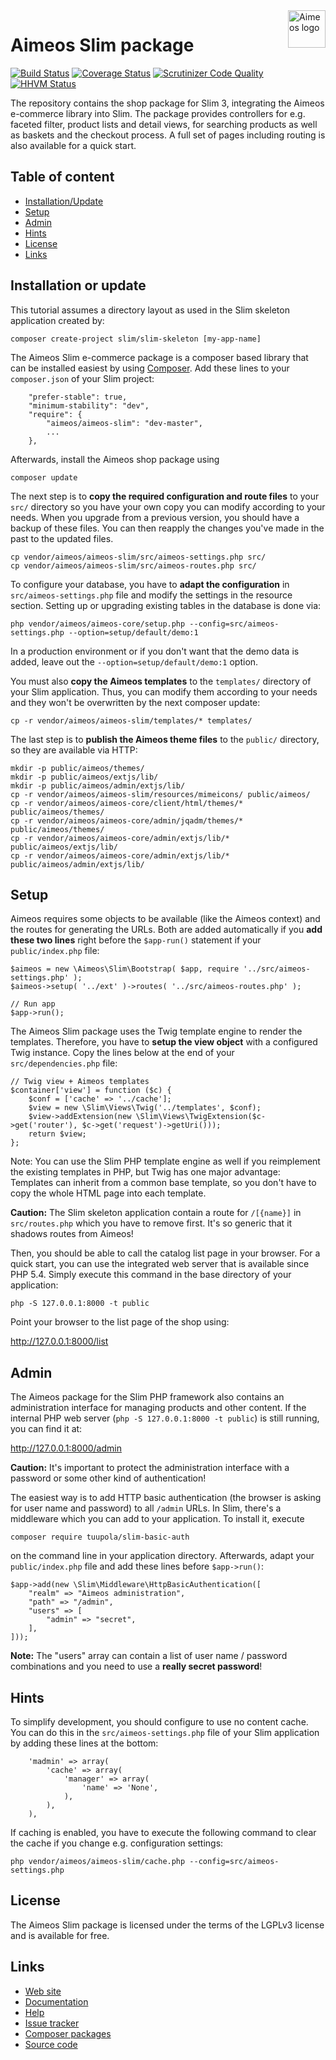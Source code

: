 <a href="https://aimeos.org/">
    <img src="https://aimeos.org/fileadmin/template/icons/logo.png" alt="Aimeos logo" title="Aimeos" align="right" height="60" />
</a>

# Aimeos Slim package
[![Build Status](https://travis-ci.org/aimeos/aimeos-slim.svg)](https://travis-ci.org/aimeos/aimeos-slim)
[![Coverage Status](https://coveralls.io/repos/aimeos/aimeos-slim/badge.svg?branch=master&service=github)](https://coveralls.io/github/aimeos/aimeos-slim?branch=master)
[![Scrutinizer Code Quality](https://scrutinizer-ci.com/g/aimeos/aimeos-slim/badges/quality-score.png?b=master)](https://scrutinizer-ci.com/g/aimeos/aimeos-slim/?branch=master)
[![HHVM Status](http://hhvm.h4cc.de/badge/aimeos/aimeos-slim.svg)](http://hhvm.h4cc.de/package/aimeos/aimeos-slim)

The repository contains the shop package for Slim 3,
integrating the Aimeos e-commerce library into Slim. The package provides
controllers for e.g. faceted filter, product lists and detail views, for
searching products as well as baskets and the checkout process. A full set of
pages including routing is also available for a quick start.

## Table of content

- [Installation/Update](#installation-or-update)
- [Setup](#setup)
- [Admin](#admin)
- [Hints](#hints)
- [License](#license)
- [Links](#links)

## Installation or update

This tutorial assumes a directory layout as used in the Slim skeleton application
created by:

```composer create-project slim/slim-skeleton [my-app-name]```

The Aimeos Slim e-commerce package is a composer based library that can be
installed easiest by using [Composer](https://getcomposer.org). Add these lines
to your `composer.json` of your Slim project:

```
    "prefer-stable": true,
    "minimum-stability": "dev",
    "require": {
        "aimeos/aimeos-slim": "dev-master",
        ...
    },
```

Afterwards, install the Aimeos shop package using

`composer update`

The next step is to **copy the required configuration and route files** to your `src/`
directory so you have your own copy you can modify according to your needs. When
you upgrade from a previous version, you should have a backup of these files. You
can then reapply the changes you've made in the past to the updated files.

```
cp vendor/aimeos/aimeos-slim/src/aimeos-settings.php src/
cp vendor/aimeos/aimeos-slim/src/aimeos-routes.php src/
```

To configure your database, you have to **adapt the configuration** in `src/aimeos-settings.php` file and
modify the settings in the resource section. Setting up or upgrading existing tables
in the database is done via:

```
php vendor/aimeos/aimeos-core/setup.php --config=src/aimeos-settings.php --option=setup/default/demo:1
```

In a production environment or if you don't want that the demo data is
added, leave out the `--option=setup/default/demo:1` option.

You must also **copy the Aimeos templates** to the `templates/` directory of your Slim
application. Thus, you can modify them according to your needs and they won't be
overwritten by the next composer update:

```
cp -r vendor/aimeos/aimeos-slim/templates/* templates/
```

The last step is to **publish the Aimeos theme files** to the `public/` directory, so they
are available via HTTP:

```
mkdir -p public/aimeos/themes/
mkdir -p public/aimeos/extjs/lib/
mkdir -p public/aimeos/admin/extjs/lib/
cp -r vendor/aimeos/aimeos-slim/resources/mimeicons/ public/aimeos/
cp -r vendor/aimeos/aimeos-core/client/html/themes/* public/aimeos/themes/
cp -r vendor/aimeos/aimeos-core/admin/jqadm/themes/* public/aimeos/themes/
cp -r vendor/aimeos/aimeos-core/admin/extjs/lib/* public/aimeos/extjs/lib/
cp -r vendor/aimeos/aimeos-core/admin/extjs/lib/* public/aimeos/admin/extjs/lib/
```

## Setup

Aimeos requires some objects to be available (like the Aimeos context) and the
routes for generating the URLs. Both are added automatically if you **add these
two lines** right before the `$app-run()` statement if your `public/index.php`
file:

```
$aimeos = new \Aimeos\Slim\Bootstrap( $app, require '../src/aimeos-settings.php' );
$aimeos->setup( '../ext' )->routes( '../src/aimeos-routes.php' );

// Run app
$app->run();
```

The Aimeos Slim package uses the Twig template engine to render the templates.
Therefore, you have to **setup the view object** with a configured Twig instance.
Copy the lines below at the end of your `src/dependencies.php` file:

```
// Twig view + Aimeos templates
$container['view'] = function ($c) {
	$conf = ['cache' => '../cache'];
	$view = new \Slim\Views\Twig('../templates', $conf);
	$view->addExtension(new \Slim\Views\TwigExtension($c->get('router'), $c->get('request')->getUri()));
	return $view;
};
```
Note: You can use the Slim PHP template engine as well if you reimplement the existing
templates in PHP, but Twig has one major advantage: Templates can inherit from
a common base template, so you don't have to copy the whole HTML page into each
template.

**Caution:** The Slim skeleton application contain a route for `/[{name}]` in `src/routes.php`
which you have to remove first. It's so generic that it shadows routes from Aimeos!

Then, you should be able to call the catalog list page in your browser. For a
quick start, you can use the integrated web server that is available since PHP 5.4.
Simply execute this command in the base directory of your application:

`php -S 127.0.0.1:8000 -t public`

Point your browser to the list page of the shop using:

http://127.0.0.1:8000/list

## Admin

The Aimeos package for the Slim PHP framework also contains an administration
interface for managing products and other content. If the internal PHP web server
(`php -S 127.0.0.1:8000 -t public`) is still running, you can find it at:

http://127.0.0.1:8000/admin

**Caution:** It's important to protect the administration interface with a
password or some other kind of authentication!

The easiest way is to add HTTP basic authentication (the browser is asking for
user name and password) to all `/admin` URLs. In Slim, there's a middleware
which you can add to your application. To install it, execute

`composer require tuupola/slim-basic-auth`

on the command line in your application directory. Afterwards, adapt your
`public/index.php` file and add these lines before `$app->run()`:

```
$app->add(new \Slim\Middleware\HttpBasicAuthentication([
	"realm" => "Aimeos administration",
	"path" => "/admin",
	"users" => [
		"admin" => "secret",
	],
]));
```

**Note:** The "users" array can contain a list of user name / password
combinations and you need to use a **really secret password**!

## Hints

To simplify development, you should configure to use no content cache. You can
do this in the `src/aimeos-settings.php` file of your Slim application by adding
these lines at the bottom:

```
    'madmin' => array(
        'cache' => array(
            'manager' => array(
                'name' => 'None',
            ),
        ),
    ),
```

If caching is enabled, you have to execute the following command to clear the
cache if you change e.g. configuration settings:

```
php vendor/aimeos/aimeos-slim/cache.php --config=src/aimeos-settings.php
```

## License

The Aimeos Slim package is licensed under the terms of the LGPLv3 license and
is available for free.

## Links

* [Web site](https://aimeos.org/)
* [Documentation](https://aimeos.org/docs/)
* [Help](https://aimeos.org/help/)
* [Issue tracker](https://github.com/aimeos/aimeos-slim/issues)
* [Composer packages](https://packagist.org/packages/aimeos/aimeos-slim)
* [Source code](https://github.com/aimeos/aimeos-slim)
